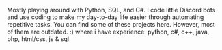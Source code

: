 Mostly playing around with Python, SQL, and C#. I code little Discord bots and use coding to make my day-to-day life easier through automating repetitive tasks. You can find some of these projects here. However, most of them are outdated.
:)
where i have experience:
python, c#, c++, java, php, html/css, js & sql
